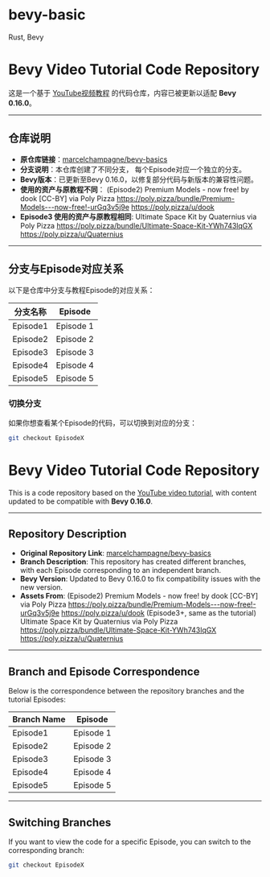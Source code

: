 # bevy-basic
Rust, Bevy
# Bevy Video Tutorial Code Repository

这是一个基于 [YouTube视频教程](https://www.youtube.com/playlist?list=PL2wAo2qwCxGDp9fzBOTy_kpUTSwM1iWWd) 的代码仓库，内容已被更新以适配 **Bevy 0.16.0**。

---

## 仓库说明

- **原仓库链接**：[marcelchampagne/bevy-basics](https://github.com/marcelchampagne/bevy-basics)
- **分支说明**：本仓库创建了不同分支， 每个Episode对应一个独立的分支。
- **Bevy版本**：已更新至Bevy 0.16.0，以修复部分代码与新版本的兼容性问题。
- **使用的资产与原教程不同**： (Episode2)
Premium Models - now free! by dook [CC-BY] via Poly Pizza
https://poly.pizza/bundle/Premium-Models---now-free!-urGq3v5j9e
https://poly.pizza/u/dook
- **Episode3 使用的资产与原教程相同**:
Ultimate Space Kit by Quaternius via Poly Pizza
https://poly.pizza/bundle/Ultimate-Space-Kit-YWh743lqGX
https://poly.pizza/u/Quaternius
---

## 分支与Episode对应关系

以下是仓库中分支与教程Episode的对应关系：

| 分支名称    | Episode   |
|-------------|-----------|
| Episode1    | Episode 1 |
| Episode2    | Episode 2 |
| Episode3    | Episode 3 |
| Episode4    | Episode 4 |
| Episode5    | Episode 5 |

### 切换分支
如果你想查看某个Episode的代码，可以切换到对应的分支：
```bash  
git checkout EpisodeX
```

# Bevy Video Tutorial Code Repository

This is a code repository based on the [YouTube video tutorial](https://www.youtube.com/playlist?list=PL2wAo2qwCxGDp9fzBOTy_kpUTSwM1iWWd), with content updated to be compatible with **Bevy 0.16.0**.

---

## Repository Description

- **Original Repository Link**: [marcelchampagne/bevy-basics](https://github.com/marcelchampagne/bevy-basics)
- **Branch Description**: This repository has created different branches, with each Episode corresponding to an independent branch.
- **Bevy Version**: Updated to Bevy 0.16.0 to fix compatibility issues with the new version.
- **Assets From**: (Episode2)
Premium Models - now free! by dook [CC-BY] via Poly Pizza
https://poly.pizza/bundle/Premium-Models---now-free!-urGq3v5j9e
https://poly.pizza/u/dook
(Episode3+, same as the tutorial)
Ultimate Space Kit by Quaternius via Poly Pizza
https://poly.pizza/bundle/Ultimate-Space-Kit-YWh743lqGX
https://poly.pizza/u/Quaternius
---

## Branch and Episode Correspondence

Below is the correspondence between the repository branches and the tutorial Episodes:

| Branch Name  | Episode   |
|--------------|-----------|
| Episode1     | Episode 1 |
| Episode2     | Episode 2 |
| Episode3     | Episode 3 |
| Episode4     | Episode 4 |
| Episode5     | Episode 5 |

---

## Switching Branches

If you want to view the code for a specific Episode, you can switch to the corresponding branch:

```bash  
git checkout EpisodeX  
```